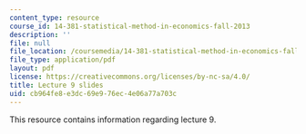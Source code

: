 ```yaml
---
content_type: resource
course_id: 14-381-statistical-method-in-economics-fall-2013
description: ''
file: null
file_location: /coursemedia/14-381-statistical-method-in-economics-fall-2013/cb964fe8e3dc69e976ec4e06a77a703c_MIT14_381F13_lec9.pdf
file_type: application/pdf
layout: pdf
license: https://creativecommons.org/licenses/by-nc-sa/4.0/
title: Lecture 9 slides
uid: cb964fe8-e3dc-69e9-76ec-4e06a77a703c
---
```

This resource contains information regarding lecture 9.
